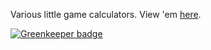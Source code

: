 Various little game calculators. View 'em
[here](https://alorel-game-calculators.netlify.com).

[![Greenkeeper badge](https://badges.greenkeeper.io/Alorel/game-calculators.svg)](https://greenkeeper.io/)
